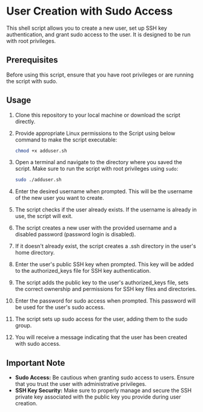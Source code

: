 # User Creation with Sudo Access

This shell script allows you to create a new user, set up SSH key authentication, and grant sudo access to the user. It is designed to be run with root privileges.

## Prerequisites

Before using this script, ensure that you have root privileges or are running the script with sudo.

## Usage

1. Clone this repository to your local machine or download the script directly.

2. Provide appropriate Linux permissions to the Script using below command to make the script executable:

   ```bash
   chmod +x adduser.sh

3. Open a terminal and navigate to the directory where you saved the script. Make sure to run the script with root privileges using `sudo`:

   ```bash
   sudo ./adduser.sh

4. Enter the desired username when prompted. This will be the username of the new user you want to create.

5. The script checks if the user already exists. If the username is already in use, the script will exit.


6. The script creates a new user with the provided username and a disabled password (password login is disabled).


7. If it doesn't already exist, the script creates a .ssh directory in the user's home directory.

8. Enter the user's public SSH key when prompted. This key will be added to the authorized_keys file for SSH key authentication.

9. The script adds the public key to the user's authorized_keys file, sets the correct ownership and permissions for SSH key files and directories.


10. Enter the password for sudo access when prompted. This password will be used for the user's sudo access.


11. The script sets up sudo access for the user, adding them to the sudo group.


12. You will receive a message indicating that the user has been created with sudo access.
## Important Note
* **Sudo Access:** Be cautious when granting sudo access to users. Ensure that you trust the user with administrative privileges.
* **SSH Key Security:** Make sure to properly manage and secure the SSH private key associated with the public key you provide during user creation.
